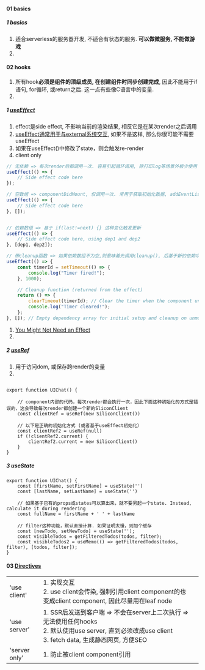 



#### 01 basics

##### 1 basics

1. 适合serverless的服务器开发, 不适合有状态的服务. **可以做微服务, 不能做游戏**
2. 



#### 02 hooks

1. 所有hook**必须是组件的顶级成员, 在创建组件时同步创建完成**, 因此不能用于if语句, for循环, 或return之后. 这一点有些像C语言中的变量.
2. 



##### 1 [useEffect](https://react.dev/reference/react/useEffect#caveats)

1. effect是side effect, 不影响当前的渲染结果, 相反它是在某次render之后调用
2. [useEffect通常用于与external系统交互](https://react.dev/reference/react/useEffect#connecting-to-an-external-system), 如果不是这样, 那么你很可能不需要useEffect
3. 如果在useEffect()中修改了state，则会触发re-render
4. client only

```js
// 无依赖 => 每次render后都调用一次. 容易引起循环调用, 除打印log等场景外极少使用
useEffect(() => {
    // Side effect code here
});

// 空数组 => componentDidMount, 仅调用一次. 常用于获取初始化数据, addEventListener()
useEffect(() => {
    // Side effect code here
}, []);


// 依赖数组 => 基于 if(last!=next) {} 这种变化触发更新
useEffect(() => {
    // Side effect code here, using dep1 and dep2
}, [dep1, dep2]);

// 带cleanup函数 => 如果依赖数组不为空,则意味着先调用cleanup(), 后基于新的依赖项重新setup
useEffect(() => {
    const timerId = setTimeout(() => {
        console.log("Timer fired!");
    }, 1000);

    // Cleanup function (returned from the effect)
    return () => {
        clearTimeout(timerId); // Clear the timer when the component unmounts or effect re-runs
        console.log("Timer cleared!");
    };
}, []); // Empty dependency array for initial setup and cleanup on unmount

```



1. [You Might Not Need an Effect](https://react.dev/learn/you-might-not-need-an-effect)
2. 

##### 2 [useRef](https://react.dev/reference/react/useRef)

1. 用于访问dom, 或保存跨render的变量
1. 

```tsx

export function UIChat() {

    // component内部的代码，每次render都会执行一次，因此下面这种初始化的方式是错误的，这会导致每次render都创建一个新的SliconClient
  	const clientRef = useRef(new SiliconClient())
    
    // 以下是正确的初始化方式 (或者基于useEffect初始化）
    const clientRef2 = useRef(null)
    if (!clientRef2.current) {
        clientRef2.current = new SiliconClient()
    }
}
```





##### 3 useState

```tsx
export function UIChat() {
    const [firstName, setFirstName] = useState('')
    const [lastName, setLastName] = useState('')
    
    // 如果基于已有的props或states可以算出来，就不要另起一个state. Instead, calculate it during rendering
    const fullName = firstName + ' ' + lastName
    
  	// filter这种功能，默认直接计算. 如果证明太慢，则加个缓存
    const [newTodo, setNewTodo] = useState('');
  	const visibleTodos = getFilteredTodos(todos, filter);
  	const visibleTodos2 = useMemo(() => getFilteredTodos(todos, filter), [todos, filter]);
}
```



#### 03 [Directives](https://nextjs.org/docs/app/api-reference/directives/use-cache)



|               |                                                              |      |
| ------------- | ------------------------------------------------------------ | ---- |
| 'use client'  | 1. 实现交互<br />2. use client会传染, 强制引用client component的也变成client component, 因此尽量用在leaf node |      |
| 'use server'  | 1. SSR后发送到客户端 => 不会在server上二次执行 => 无法使用任何hooks<br />2. 默认使用use server, 直到必须改成use client<br />3. fetch data, 生成静态网页, 方便SEO |      |
| 'server only' | 1. 防止被client component引用                                |      |









